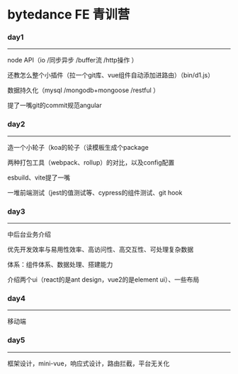 # bytedance FE 青训营

### day1

---

node API（io /同步异步 /buffer流 /http操作 ）

还教怎么整个小插件（拉一个git库、vue组件自动添加进路由）（bin/d1.js）

数据持久化（mysql /mongodb+mongoose /restful ）

提了一嘴git的commit规范angular

### day2

---

造一个小轮子（koa的轮子（读模板生成个package

两种打包工具（webpack、rollup）的对比，以及config配置

esbuild、vite提了一嘴

一堆前端测试（jest的值测试等、cypress的组件测试、git hook

### day3

---

中后台业务介绍

优先开发效率与易用性效率、高访问性、高交互性、可处理复杂数据

体系：组件体系、数据处理、搭建能力

介绍两个ui（react的是ant design，vue2的是element ui）、一些布局

### day4

---

移动端

### day5

---

框架设计，mini-vue，响应式设计，路由拦截，平台无关化